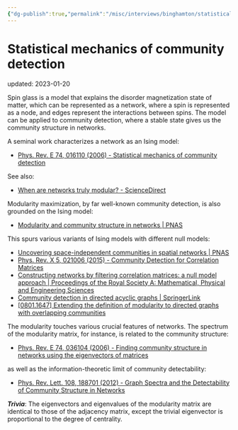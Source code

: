 ```yaml
---
{"dg-publish":true,"permalink":"/misc/interviews/binghamton/statistical-mechanics-of-community-detection/","dgPassFrontmatter":true}
---
```



# Statistical mechanics of community detection
updated: 2023-01-20

Spin glass is a model that explains the disorder magnetization state of matter, which can be represented as a network, where a spin is represented as a node, and edges represent the interactions between spins. The model can be applied to community detection, where a stable state gives us the community structure in networks. 

A seminal work characterizes a network as an Ising model:

- [Phys. Rev. E 74, 016110 (2006) - Statistical mechanics of community detection](https://journals.aps.org/pre/abstract/10.1103/PhysRevE.74.016110)

See also: 

- [When are networks truly modular? - ScienceDirect](https://www.sciencedirect.com/science/article/abs/pii/S0167278906003678)

Modularity maximization, by far well-known community detection, is also grounded on the Ising model:

- [Modularity and community structure in networks | PNAS](https://www.pnas.org/doi/10.1073/pnas.0601602103)

This spurs various variants of Ising models with different null models: 
- [Uncovering space-independent communities in spatial networks | PNAS](https://www.pnas.org/doi/full/10.1073/pnas.1018962108)
- [Phys. Rev. X 5, 021006 (2015) - Community Detection for Correlation Matrices](https://journals.aps.org/prx/abstract/10.1103/PhysRevX.5.021006)
- [Constructing networks by filtering correlation matrices: a null model approach | Proceedings of the Royal Society A: Mathematical, Physical and Engineering Sciences](https://royalsocietypublishing.org/doi/full/10.1098/rspa.2019.0578)
- [Community detection in directed acyclic graphs | SpringerLink](https://link.springer.com/article/10.1140/epjb/e2015-60226-y)
- [[0801.1647] Extending the definition of modularity to directed graphs with overlapping communities](https://arxiv.org/abs/0801.1647)

The modularity touches various crucial features of networks. The spectrum of the modularity matrix, for instance, is related to the community structure:

- [Phys. Rev. E 74, 036104 (2006) - Finding community structure in networks using the eigenvectors of matrices](https://journals.aps.org/pre/abstract/10.1103/PhysRevE.74.036104)

as well as the information-theoretic limit of community detectability: 

- [Phys. Rev. Lett. 108, 188701 (2012) - Graph Spectra and the Detectability of Community Structure in Networks](https://journals.aps.org/prl/abstract/10.1103/PhysRevLett.108.188701)

***Trivia***:  The eigenvectors and eigenvalues of the modularity matrix are identical to those of the adjacency matrix, except the trivial eigenvector is proportional to the degree of centrality. 

